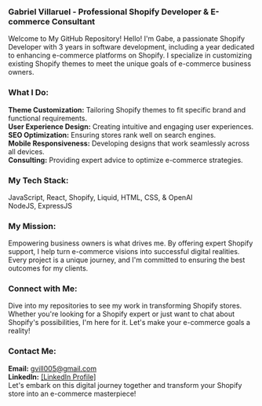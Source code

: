 ### Gabriel Villaruel - Professional Shopify Developer & E-commerce Consultant
Welcome to My GitHub Repository!
Hello! I'm Gabe, a passionate Shopify Developer with 3 years in software development, including a year dedicated to enhancing e-commerce platforms on Shopify. I specialize in customizing existing Shopify themes to meet the unique goals of e-commerce business owners.

### What I Do:
**Theme Customization:** Tailoring Shopify themes to fit specific brand and functional requirements.<br>
**User Experience Design:** Creating intuitive and engaging user experiences.<br>
**SEO Optimization:** Ensuring stores rank well on search engines.<br>
**Mobile Responsiveness:** Developing designs that work seamlessly across all devices.<br>
**Consulting:** Providing expert advice to optimize e-commerce strategies.<br>
### My Tech Stack:
JavaScript, React, Shopify, Liquid, HTML, CSS, & OpenAI<br>
NodeJS, ExpressJS<br>
### My Mission:
Empowering business owners is what drives me. By offering expert Shopify support, I help turn e-commerce visions into successful digital realities. Every project is a unique journey, and I'm committed to ensuring the best outcomes for my clients.

### Connect with Me:
Dive into my repositories to see my work in transforming Shopify stores. Whether you're looking for a Shopify expert or just want to chat about Shopify's possibilities, I'm here for it. Let's make your e-commerce goals a reality!

### Contact Me:
**Email:** gvill005@gmail.com<br>
**LinkedIn:** [[LinkedIn Profile]](https://www.linkedin.com/in/gabrielvillaruel/)<br>
Let's embark on this digital journey together and transform your Shopify store into an e-commerce masterpiece!
